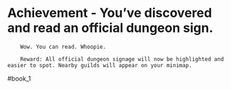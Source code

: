 # Achievement - You’ve discovered and read an official dungeon sign.
```
	Wow. You can read. Whoopie.

	Reward: All official dungeon signage will now be highlighted and easier to spot. Nearby guilds will appear on your minimap.
```



#book_1 